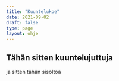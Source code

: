 ```yaml
---
title: "Kuuntelukoe"
date: 2021-09-02
draft: false
type: page
layout: ohje
---
```

## Tähän sitten kuuntelujuttuja
ja sitten tähän sisöltöä
